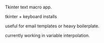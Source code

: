 Tkinter text macro app.

tkinter + keyboard installs

useful for email templates or heavy boilerplate.

currently working in variable interpolation.
